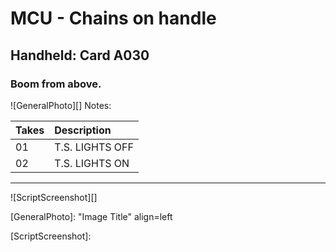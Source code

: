 # MCU - Chains on handle

## Handheld: Card A030

### Boom from above.

![GeneralPhoto][]
Notes: 

| Takes | Description |
|:---|:----|
| 01 | T.S. LIGHTS OFF |
| 02 | T.S. LIGHTS ON |

----

![ScriptScreenshot][]


[GeneralPhoto]:  "Image Title" align=left

[ScriptScreenshot]: 